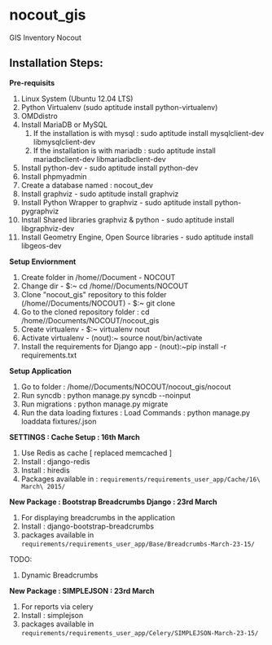 nocout_gis
==========

GIS Inventory Nocout

Installation Steps:
---

**Pre-requisits**

1. Linux System (Ubuntu 12.04 LTS)
2. Python Virtualenv (sudo aptitude install python-virtualenv)
3. OMDdistro
4. Install MariaDB or MySQL
    1. If the installation is with mysql : sudo aptitude install mysqlclient-dev libmysqlclient-dev
    2. If the installation is with mariadb : sudo aptitude install mariadbclient-dev libmariadbclient-dev
5. Install python-dev - sudo aptitude install python-dev 
6. Install phpmyadmin
7. Create a database named : nocout_dev
8. Install graphviz -  sudo aptitude install graphviz
9. Install Python Wrapper to graphviz - sudo aptitude install python-pygraphviz
10. Install Shared libraries graphviz & python -  sudo aptitude install libgraphviz-dev
12. Install Geometry Engine, Open Source libraries - sudo aptitude install libgeos-dev

**Setup Enviornment**

1. Create folder in /home/<USER>/Document - NOCOUT
2. Change dir - $:~ cd /home/<USER>/Documents/NOCOUT
3. Clone "nocout_gis" repository to this folder (/home/<USER>/Documents/NOCOUT) - $:~ git clone <REPOSITORY-ADDRESS>
4. Go to the cloned repository folder : cd /home/<USER>/Documents/NOCOUT/nocout_gis
5. Create virtualenv - $:~ virtualenv nout
6. Activate virtualenv - (nout):~ source nout/bin/activate
7. Install the requirements for Django app - (nout):~pip install -r requirements.txt 


**Setup Application**

1. Go to folder : /home/<USER>/Documents/NOCOUT/nocout_gis/nocout
2. Run syncdb : python manage.py syncdb --noinput
3. Run migrations : python manage.py migrate
4. Run the data loading fixtures : Load Commands :  python manage.py loaddata fixtures/<FIXTURE NAME>.json


**SETTINGS : Cache Setup : 16th March**

1. Use Redis as cache [ replaced memcached ]
2. Install : django-redis
3. Install : hiredis
4. Packages available in : `requirements/requirements_user_app/Cache/16\ March\ 2015/`

**New Package : Bootstrap Breadcrumbs Django : 23rd March**

1. For displaying breadcrumbs in the application
2. Install : django-bootstrap-breadcrumbs
3. packages available in `requirements/requirements_user_app/Base/Breadcrumbs-March-23-15/`

TODO:

1. Dynamic Breadcrumbs

**New Package : SIMPLEJSON : 23rd March**

1. For reports via celery
2. Install : simplejson
3. packages available in `requirements/requirements_user_app/Celery/SIMPLEJSON-March-23-15/`


